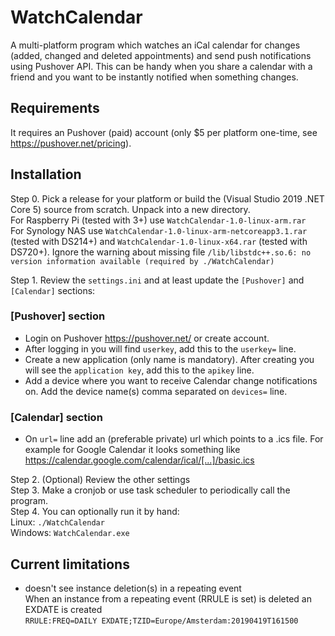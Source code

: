# WatchCalendar
A multi-platform program which watches an iCal calendar for changes (added, changed and deleted appointments) and send push notifications using Pushover API. This can be handy when you share a calendar with a friend and you want to be instantly notified when something changes.

## Requirements
It requires an Pushover (paid) account (only $5 per platform one-time, see https://pushover.net/pricing).

## Installation

Step 0. Pick a release for your platform or build the (Visual Studio 2019 .NET Core 5) source from scratch. Unpack into a new directory.  
For Raspberry Pi (tested with 3+) use `WatchCalendar-1.0-linux-arm.rar`  
For Synology NAS use `WatchCalendar-1.0-linux-arm-netcoreapp3.1.rar` (tested with DS214+) and `WatchCalendar-1.0-linux-x64.rar` (tested with DS720+). Ignore the warning about missing file `/lib/libstdc++.so.6: no version information available (required by ./WatchCalendar)`

Step 1. Review the `settings.ini` and at least update the `[Pushover]` and `[Calendar]` sections:

### \[Pushover\] section
* Login on Pushover https://pushover.net/ or create account.
* After logging in you will find `userkey`, add this to the `userkey=` line.
* Create a new application (only name is mandatory). After creating you will see the `application key`, add this to the `apikey` line.
* Add a device where you want to receive Calendar change notifications on. Add the device name(s) comma separated on `devices=` line.

### \[Calendar\] section
* On `url=` line add an (preferable private) url which points to a .ics file. For example for Google Calendar it looks something like https://calendar.google.com/calendar/ical/[...]/basic.ics


Step 2. (Optional) Review the other settings  
Step 3. Make a cronjob or use task scheduler to periodically call the program.  
Step 4. You can optionally run it by hand:  
Linux: `./WatchCalendar`  
Windows: `WatchCalendar.exe`

## Current limitations
* doesn't see instance deletion(s) in a repeating event  
When an instance from a repeating event (RRULE is set) is deleted an EXDATE is created  
 `RRULE:FREQ=DAILY
 EXDATE;TZID=Europe/Amsterdam:20190419T161500`

